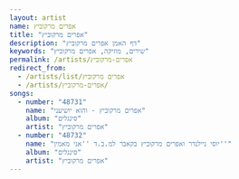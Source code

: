 ```yaml
---
layout: artist
name: אפרים מרקוביץ
title: "אפרים מרקוביץ"
description: "דף האמן אפרים מרקוביץ"
keywords: "שירים, מוזיקה, אפרים מרקוביץ"
permalink: /artists/אפרים-מרקוביץ
redirect_from:
  - /artists/list/אפרים מרקוביץ
  - /artists/אפרים-מרקוביץ/
songs:
  - number: "48731"
    name: "אפרים מרקוביץ - והוא יושיעני"
    album: "סינגלים"
    artist: "אפרים מרקוביץ"
  - number: "48732"
    name: "יוסי ניילנדר ואפרים מרקוביץ בקאבר למ.ב.ד ''אני מאמין''"
    album: "סינגלים"
    artist: "אפרים מרקוביץ"
---
```

